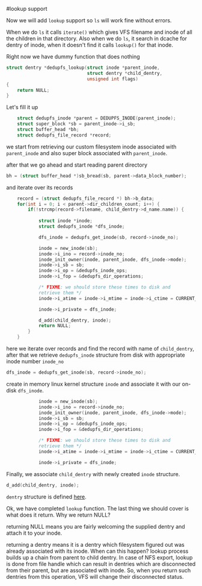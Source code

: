 #lookup support

Now we will add `lookup` support so `ls` will work fine without errors.

When we do `ls` it calls `iterate()` which gives VFS filename and inode
of all the children in that directory. Also when we do `ls`, it search
in dcache for dentry of inode, when it doesn't find it calls `lookup()`
for that inode.

Right now we have dummy function that does nothing

```c
struct dentry *dedupfs_lookup(struct inode *parent_inode,
							  struct dentry *child_dentry, 
							  unsigned int flags)
{
	return NULL;
}
```

Let's fill it up

```c
	struct dedupfs_inode *parent = DEDUPFS_INODE(parent_inode);
	struct super_block *sb = parent_inode->i_sb;
	struct buffer_head *bh;
	struct dedupfs_file_record *record;
```

we start from retrieving our custom filesystem inode associated with 
`parent_inode` and also super block associated with `parent_inode`.

after that we go ahead and start reading parent directory 

```c
bh = (struct buffer_head *)sb_bread(sb, parent->data_block_number);
```

and iterate over its records

```c
	record = (struct dedupfs_file_record *) bh->b_data;
	for(int i = 0; i < parent->dir_children_count; i++) {
		if(!strcmp(record->filename, child_dentry->d_name.name)) {
			
			struct inode *inode;
			struct dedupfs_inode *dfs_inode;

			dfs_inode = dedupfs_get_inode(sb, record->inode_no);

			inode = new_inode(sb);
			inode->i_ino = record->inode_no;
			inode_init_owner(inode, parent_inode, dfs_inode->mode);
			inode->i_sb = sb;
			inode->i_op = &dedupfs_inode_ops;
			inode->i_fop = &dedupfs_dir_operations;

			/* FIXME: we should store these times to disk and 
			retrieve them */
			inode->i_atime = inode->i_mtime = inode->i_ctime = CURRENT_TIME;

			inode->i_private = dfs_inode;

			d_add(child_dentry, inode);
			return NULL;
		}
	}
```

here we iterate over records and find the record with name of 
`child_dentry`, after that we retrieve `dedupfs_inode` structure
from disk with appropriate inode number `inode_no`

```c
dfs_inode = dedupfs_get_inode(sb, record->inode_no);
```

create in memory linux kernel structure `inode` and associate it with
our on-disk `dfs_inode`.

```c
			inode = new_inode(sb);
			inode->i_ino = record->inode_no;
			inode_init_owner(inode, parent_inode, dfs_inode->mode);
			inode->i_sb = sb;
			inode->i_op = &dedupfs_inode_ops;
			inode->i_fop = &dedupfs_dir_operations;

			/* FIXME: we should store these times to disk and 
			retrieve them */
			inode->i_atime = inode->i_mtime = inode->i_ctime = CURRENT_TIME;

			inode->i_private = dfs_inode;
```

Finally, we associate `child_dentry` with newly created `inode` 
structure.

```c
d_add(child_dentry, inode);
```	

`dentry` structure is defined [here](http://lxr.free-electrons.com/source/include/linux/dcache.h?v=3.13#L108).

Ok, we have completed `lookup` function. The last thing we should
cover is what does it return. Why we return NULL?

returning NULL means you are fairly welcoming the supplied dentry and
attach it to your inode.

returning a dentry means it is a dentry which filesystem figured out 
was already associated with its inode. When can this happen? lookup 
process builds up a chain from parent to child dentry. In case of NFS 
export, lookup is done from file handle which can result in dentries 
which are disconnected from their parent, but are associated with 
inode. So, when you return such dentries from this operation, VFS will
change their disconnected status.



